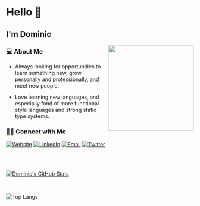 <!-- markdownlint-disable MD033 -->
# Hello 👋 <h2>I'm Dominic</h2>

<img align='right' src="https://media.giphy.com/media/M9gbBd9nbDrOTu1Mqx/giphy.gif" width="230">
<h3> 💻 About Me </h3>

- Always looking for opportunities to learn something new, grow personally and professionally, and meet new people.

- Love learning new languages, and especially fond of more functional style languages and strong static type systems.

<h3> 🤝🏻 Connect with Me </h3>
<a href="https://www.domt.dev/"><img alt="Website" src="https://img.shields.io/badge/Site-domt.dev-black?style=for-the-badge&logo=firefox"></a>
<a href="https://www.linkedin.com/in/dom-torr/"><img alt="LinkedIn" src="https://img.shields.io/badge/LinkedIn-dom--torr-blue?style=for-the-badge&logo=linkedin"></a>
<a href="mailto:dom@domtorr.com"><img alt="Email" src="https://img.shields.io/badge/Email-dom%40domtorr.com-blue?style=for-the-badge&logo=gmail"></a>
<a href="https://twitter.com/dom_torr"><img alt="Twitter" src="https://img.shields.io/badge/Twitter-dom__torr-blue?style=for-the-badge&logo=twitter"></a>

<br/><br/>

[![Dominic's GitHub Stats](https://github-readme-stats.vercel.app/api?username=djtorel&show_icons=true&theme=synthwave&include_all_commits=true)](https://github.com/djtorel)

<br/>

![Top Langs](https://github-readme-stats.vercel.app/api/top-langs/?username=djtorel&show_icons=true&langs_count=10&theme=tokyonight&layout=compact)

<br /><br />
